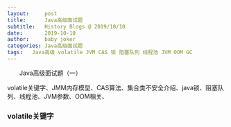 ```yaml
---
layout:     post
title:      Java高级面试题
subtitle:   History Blogs @ 2019/10/10
date:       2019-10-10
author:     baby joker
categories:	Java高级面试题
tags:	Java高级 volatile JVM CAS 锁 阻塞队列 线程池 JVM OOM GC
---
```

　　Java高级面试题（一）

volatile关键字、JMM内存模型、CAS算法、集合类不安全介绍、java锁、阻塞队列、线程池、JVM参数、OOM相关、







### volatile关键字

